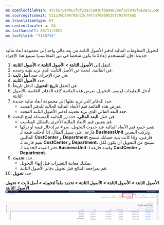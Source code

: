 ```yaml
---
ms.openlocfilehash: 4d7b675e4b61f0f23ec59930fbaa883eef30c845f8e2ec256a9050ca8197a3e2
ms.sourcegitcommit: 511a76b204f93d23cf9f7a70059525f79170f6bb
ms.translationtype: HT
ms.contentlocale: ar-SA
ms.lasthandoff: 08/11/2021
ms.locfileid: "7115715"
---
```

لتحويل المعلومات المالية لدفتر الأصول الثابتة من بعد مالي واحد إلى مجموعة أبعاد مالية جديدة، فإن المستخدم (عادةً ما يكون شخصاً في دور المحاسب) سيتبع هذا الإجراء:

1.  انتقل إلى **الأصول الثابتة > الأصول الثابتة > الأصول الثابتة**.
2.  في القائمة، ابحث عن الأصل الثابت الذي تريد نقله وحدده.
3.  في جزء الإجراء، حدد **أصل ثابت**.
4.  حدد **الأصول الثابتة**.
5.  في الحقل **تاريخ التحويل**، أدخل تاريخاً.
6.  أدخل التعليقات لوصف التحويل. تعرض هذه القائمة كافة الدفاتر الخاصة بالأصول الثابتة
1.  حدد الدفاتر التي تريد نقلها إلى مجموعة أبعاد مالية جديدة.
    -   تعرض هذه القائمة قيم الأبعاد المالية الحالية للدفتر المحدد.
    -   حدد البعد المالي الذي تريد تحديثه لدفتر الأصول الثابتة المحدد.
2.  في حقل **البعد المالي**، حدد زر القائمة المنسدلة لفتح البحث.
    -   قم بتعيين قيم الأبعاد المالية الأخرى بالشكل المناسب.
    -   تتغير جميع قيم الأبعاد المالية عند حدوث التحويل، سواء تم إدخال قيمة أو تركها فارغة.
        على سبيل المثال، إذا أدخلت قيمة لـ **BusinessUnit** وتركت البعدين الماليين **CostCenter** و **Department** فارغين، وإذا كانت بنية حسابك تسمح بقيم فارغة لـ **CostCenter** و **Department**، سينتج عن التحويل أن يكون لكل دفتر القيمة الجديدة لـ **BusinessUnit** وقيمة فارغة لـ **CostCenter** و **Department**.
3.  حدد **تحديث**.
    -   يمكنك معاينة التغييرات قبل إنهاء التحويل.
    -   قم بمراجعة النتائج قبل تحويل دفاتر الأصول الثابتة.
4.  حدد **تحويل**.

 
**الأصول الثابتة > الأصول الثابتة > الأصول الثابتة > تحديد ملفاً لتحويله > أصل ثابت > تحويل الأصول الثابتة**
[ ![لقطة شاشة لخيار نقل الأصول الثابتة.](../media/transfer-fixed-asset.png) ](../media/transfer-fixed-asset.png#lightbox)
